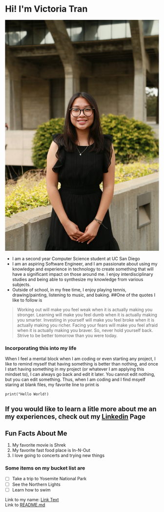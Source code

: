 # Hi! I'm Victoria Tran
![image](headshot.jpeg)
- I am a second year Computer Science student at UC San Diego
- I am an aspiring Software Engineer, and I am passionate about using my knowledge and experience in technology to create something that will have a significant impact on those around me. I enjoy interdisciplinary studies and being able to synthesize my knowledge from various subjects.
- Outside of school, in my free time, I enjoy playing tennis, drawing/painting, listening to music, and baking.
##One of the quotes I like to follow is 
> Working out will make you feel weak when it is actually making you stronger. Learning will make you feel dumb when it is actually making you smarter. Investing in yourself will make you feel broke when it is actually making you richer. Facing your fears will make you feel afraid when it is actually making you braver. So, never hold yourself back. Strive to be better tomorrow than you were today.
### Incorporating this into my life
When I feel a mental block when I am coding or even starting any project, I like to remind myself that having something is better than nothing, and once I start having something in my project (or whatever I am applying this mindset to), I can always go back and edit it later. You cannot edit nothing, but you can edit something. Thus, when I am coding and I find msyelf staring at blank files, my favorite line to print is

```
print("Hello World!) 
```
## If you would like to learn a litle more about me an my experiences, check out my [Linkedin](https://www.linkedin.com/in/victoriavytran/) Page

## Fun Facts About Me
1. My favorite movie is Shrek
2. My favorite fast food place is In-N-Out
3. I love going to concerts and trying new things

### Some items on my bucket list are
- [ ] Take a trip to Yosemite National Park
- [ ] See the Northern Lights
- [ ] Learn how to swim

Link to my name: [Link Text](#hi-im-victoria-tran)  <br />
Link to [README.md](README.md)
